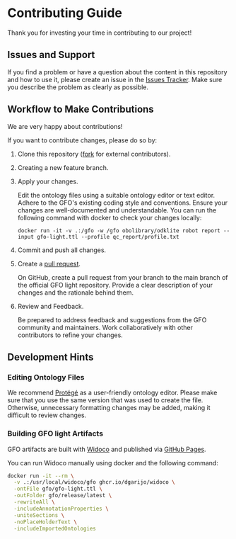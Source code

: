 # Contributing Guide

Thank you for investing your time in contributing to our project!

## Issues and Support

If you find a problem or have a question about the content in this repository and how to use it,
please create an issue in the [Issues Tracker](https://github.com/Onto-Med/gfo-light/issues).
Make sure you describe the problem as clearly as possible.

## Workflow to Make Contributions

We are very happy about contributions!

If you want to contribute changes, please do so by:

1. Clone this repository ([fork](https://github.com/Onto-Med/gfo-light/fork) for external contributors).
2. Creating a new feature branch.
3. Apply your changes.

   Edit the ontology files using a suitable ontology editor or text editor.
   Adhere to the GFO's existing coding style and conventions.
   Ensure your changes are well-documented and understandable.
   You can run the following command with docker to check your changes locally:

       docker run -it -v .:/gfo -w /gfo obolibrary/odklite robot report --input gfo-light.ttl --profile qc_report/profile.txt

4. Commit and push all changes.
5. Create a [pull request](https://github.com/Onto-Med/gfo-light/pulls).

   On GitHub, create a pull request from your branch to the main branch of the official GFO light repository.
   Provide a clear description of your changes and the rationale behind them.

6. Review and Feedback.

   Be prepared to address feedback and suggestions from the GFO community and maintainers.
   Work collaboratively with other contributors to refine your changes.

## Development Hints

### Editing Ontology Files

We recommend [Protégé](https://protege.stanford.edu/) as a user-friendly ontology editor. Please make
sure that you use the same version that was used to create the file. Otherwise, unnecessary formatting
changes may be added, making it difficult to review changes.

### Building GFO light Artifacts

GFO artifacts are built with [Widoco](https://github.com/dgarijo/Widoco) and published via [GitHub Pages](https://pages.github.com/).

You can run Widoco manually using docker and the following command:

```sh
docker run -it --rm \
  -v .:/usr/local/widoco/gfo ghcr.io/dgarijo/widoco \
  -ontFile gfo/gfo-light.ttl \
  -outFolder gfo/release/latest \
  -rewriteAll \
  -includeAnnotationProperties \
  -uniteSections \
  -noPlaceHolderText \
  -includeImportedOntologies
```
